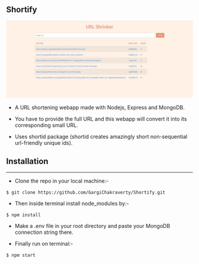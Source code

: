 ## Shortify
 ![Alt text](/images/image_ss.jpeg?raw=true "URL-Shrinker")
* A URL shortening webapp made with Nodejs, Express and MongoDB. 

* You have to provide the full URL and this webapp will convert it into its corresponding small URL.

* Uses shortid package (shortid creates amazingly short non-sequential url-friendly unique ids).

## Installation
***
* Clone the repo in your local machine:-
```
$ git clone https://github.com/GargiChakraverty/Shortify.git
```
* Then inside terminal install node_modules by:-
```
$ npm install
```
* Make a .env file in your root directory and paste your MongoDB connection string there.

* Finally run on terminal:-
```
$ npm start
```
